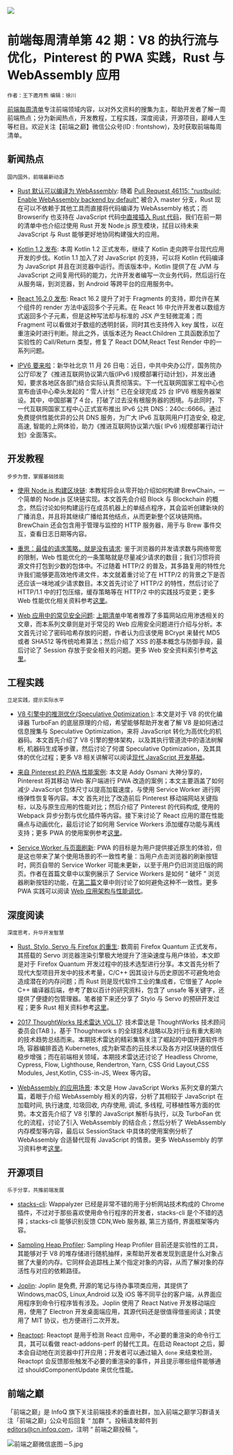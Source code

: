 ![](http://upload-images.jianshu.io/upload_images/1647496-b7b0b5003d84b57f.jpg?imageMogr2/auto-orient/strip%7CimageView2/2/w/1240)

# 前端每周清单第 42 期：V8 的执行流与优化，Pinterest 的 PWA 实践，Rust 与 WebAssembly 应用

`作者：王下邀月熊` `编辑：徐川`

[前端每周清单](http://www.infoq.com/cn/FE-Weekly)专注前端领域内容，以对外文资料的搜集为主，帮助开发者了解一周前端热点；分为新闻热点，开发教程，工程实践，深度阅读，开源项目，巅峰人生等栏目。欢迎关注【前端之巅】微信公众号(ID : frontshow)，及时获取前端每周清单。

## 新闻热点

`国内国外，前端最新动态`

- [Rust 默认可以编译为 WebAssembly](https://www.hellorust.com/news/native-wasm-target.html): 随着 [Pull Request 46115: "rustbuild: Enable WebAssembly backend by default"](https://github.com/rust-lang/rust/pull/46115) 被合入 master 分支，Rust 现在可以不依赖于其他工具而直接将代码编译为 WebAssembly 格式；而 Browserify 也支持在 JavaScript 代码[中直接插入 Rust 代码](https://parg.co/U5X)，我们在前一期的清单中也介绍过使用 Rust 开发 Node.js 原生模块，拭目以待未来 JavaScript 与 Rust 能够更好地协同构建强大的应用。

- [Kotlin 1.2 发布](https://blog.jetbrains.com/kotlin/2017/11/kotlin-1-2-released/): 本周 Kotlin 1.2 正式发布，继续了 Kotlin 走向跨平台现代应用开发的步伐。Kotlin 1.1 加入了对 JavaScript 的支持，可以将 Kotlin 代码编译为 JavaScript 并且在浏览器中运行。而该版本中，Kotlin 提供了在 JVM 与 JavaScript 之间复用代码的能力，允许开发者编写一次业务代码，然后运行在从服务端，到浏览器，到 Android 等跨平台的应用服务中。

- [React 16.2.0 发布](https://parg.co/UPh): React 16.2 提升了对于 Fragments 的支持，即允许在某个组件的 render 方法中返回多个子元素。在 React 16 中允许开发者以数组方式返回多个子元素，但是这种写法却与标准的 JSX 产生轻微混淆；而 Fragment 可以看做对于数组的透明封装，同时其也支持传入 key 属性，以在重渲染时进行判断。除此之外，该版本还为 React.Children 工具函数添加了实验性的 Call/Return 类型，修复了 React DOM,React Test Render 中的一系列问题。

- [IPV6 要来啦](https://parg.co/UZr)：新华社北京 11 月 26 日电：近日，中共中央办公厅，国务院办公厅印发了《推进互联网协议第六版(IPv6 )规模部署行动计划》，并发出通知，要求各地区各部门结合实际认真贯彻落实。下一代互联网国家工程中心也宣布由该中心牵头发起的 “ 雪人计划 ” 已在全球完成 25 台 IPV6 根服务器架设。其中，中国部署了４台，打破了过去没有根服务器的困境。与此同时，下一代互联网国家工程中心正式宣布推出 IPv6 公共 DNS：240c::6666。通过免费提供性能优异的公共 DNS 服务，为广大 IPv6 互联网用户打造安全, 稳定, 高速, 智能的上网体验，助力《推进互联网协议第六版( IPv6 )规模部署行动计划》全面落实。

## 开发教程

`步步为营，掌握基础技能`

- [使用 Node.js 构建区块链](https://parg.co/Uuk): 本教程将会从零开始介绍如何构建 BrewChain，一个简单的 Node.js 区块链实现。本文首先会介绍 Block 与 Blockchain 的概念，然后讨论如何构建运行在成员机器上的单结点程序，其会监听创建新块的广播消息，并且将其继续广播给其他结点，从而更新整个区块链网络。BrewChain 还会包含用于管理与监控的 HTTP 服务器，用于与 Brew 事件交互，查看日志日期等内容。

- [重思：最佳的请求策略，就是没有请求](https://parg.co/Uui): 鉴于浏览器的并发请求数与网络带宽的限制，Web 性能优化的一条策略就是尽量减少请求的数目；我们习惯将资源文件打包到少数的包体中。不过随着 HTTP/2 的普及，其多路复用的特性允许我们能够更高效地传递文件，本文就着重讨论了在 HTTP/2 的背景之下是否还应该一味地减少请求数目。本文首先讨论了 HTTP/2 的特性，然后讨论了 HTTP/1.1 中的打包压缩，缓存策略等在 HTTP/2 中的实践技巧变更；更多 Web 性能优化相关资料参考[这里](https://parg.co/Umu)。

- [Web 应用中的常见安全问题](https://parg.co/Uu9): [上期清单](https://parg.co/UZu)中笔者推荐了多篇网站应用渗透相关的文章，而本系列文章则是对于常见的 Web 应用安全问题进行介绍与分析。本文首先讨论了密码哈希存放的问题，作者认为应该使用 BCrypt 来替代 MD5 或者 SHA512 等传统哈希算法；然后介绍了 XSS 的基本概念与防御手段，最后讨论了 Session 存放于安全相关的问题。更多 Web 安全资料索引参考[这里](https://parg.co/UZZ)。

## 工程实践

`立足实践，提示实际水平`

- [V8 引擎中的推测优化(Speculative Optimization )](https://parg.co/Uuv): 本文是对于 V8 的优化编译器 TurboFan 的底层原理的介绍，希望能够帮助开发者了解 V8 是如何通过信息搜集与 Speculative Optimization，来将 JavaScript 转化为高优化的机器码。本文首先介绍了 V8 引擎的整体架构，以及其执行管道流中的语法树解析, 机器码生成等步骤，然后讨论了何谓 Speculative Optimization，及其具体的优化过程；更多 V8 相关讲解可以阅读[现代 JavaScript 开发基础](https://url.wx-coder.cn/lrKga)。

- [来自 Pinterest 的 PWA 性能案例](https://parg.co/UuI): 本文是 Addy Osmani 大神分享的，Pinterest 将其移动 Web 客户端进行 PWA 改造的案例；本文主要涵盖了如何减少 JavaScript 包体尺寸以提高加载速度，与使用 Service Worker 进行网络弹性恢复等内容。本文 首先对比了改造前后 Pinterest 移动端网站关键指标，以及与原生应用的性能对比；然后介绍了 Pinterest 的代码构成, 使用的 Webpack 异步分割与优化插件等内容。接下来讨论了 React 应用的潜在性能痛点与动画优化，最后讨论了如何用 Service Workers 添加缓存功能与离线支持；更多 PWA 的使用案例参考[这里](https://parg.co/UUY)。

- [Service Worker 与页面刷新](https://parg.co/Uue): PWA 的目标是为用户提供接近原生的体验，但是这也带来了某个使用场景的不一致性考量：当用户点击浏览器的刷新按钮时，网页自带的 Service Worker 可能未更新，以至于用户仍旧浏览旧版的网页。作者在首篇文章中以案例展示了 Service Workers 是如何 “ 破坏 ” 浏览器刷新按钮的功能，在[第二篇](https://parg.co/Uu1)文章中则讨论了如何避免这种不一致性。更多 PWA 实践可以阅读 [Web 应用架构与性能调优](https://parg.co/UGZ)。

## 深度阅读

`深度思考，升华开发智慧`

- [Rust, Stylo, Servo 与 Firefox 的重生](http://bholley.net/blog/2017/stylo.html): 数周前 Firefox Quantum 正式发布，其搭载的 Servo 浏览器渲染引擎极大地提升了渲染速度与用户体验，本文即是对于 Firefox Quantum 开发过程中的技术选型进行分享。本文首先分析了现代大型项目开发中的技术考量，C/C++ 因其设计与历史原因不可避免地会造成潜在的内存问题；而 Rust 则是现代软件工业的集成者，它借鉴了 Apple C++ 编译器后端，参考了数以百计的研究资料，包含了 unsafe 等关键字，还提供了便捷的包管理器。笔者接下来还分享了 Stylo 与 Servo 的预研开发过程；更多 Rust 相关资料参考[这里](https://parg.co/UZ6)。

- [2017 ThoughtWorks 技术雷达 VOL.17](https://parg.co/Uu6): 技术雷达是 ThoughtWorks 技术顾问委员会(TAB )，基于 Thoughtwork s 的全球技术战略以及对行业有重大影响的技术趋势总结而来。本期技术雷达的精彩集锦关注了崛起的中国开源软件市场, 容器编排首选 Kubernetes, 成为新常态的云技术以及各方对区块链的信任稳步增强；而在前端相关领域，本期技术雷达还讨论了 Headless Chrome, Cypress, Flow, Lighthouse, Rendertron, Yarn, CSS Grid Layout,CSS Modules, Jest,Kotlin, CSS-in-JS, Weex 等内容。

- [WebAssembly 的应用场景](https://parg.co/Uua): 本文是 How JavaScript Works 系列文章的第六篇，着眼于介绍 WebAssembly 相关的内容，分析了其相较于 JavaScript 在加载时间, 执行速度, 垃圾回收, 内存使用, 调试, 多线程, 可移植性等方面的优势。本文首先介绍了 V8 引擎的 JavaScript 解析与执行，以及 TurboFan 优化的流程，讨论了引入 WebAssembly 的结合点；然后分析了 WebAssembly 内存模型等内容，最后以 SessionStack 中具体的使用案例分析了 WebAssembly 合适替代现有 JavaScript 的情景。更多 WebAssembly 的学习资料参考[这里](https://parg.co/b2S)。

## 开源项目

`乐于分享，共推前端发展`

- [stacks-cli](https://github.com/WeiChiaChang/stacks-cli): Wappalyzer 已经是非常不错的用于分析网站技术构成的 Chrome 插件，不过对于那些喜欢使用命令行程序的开发者，stacks-cli 是个不错的选择；stacks-cli 能够识别反馈 CDN,Web 服务器, 第三方插件, 界面框架等内容。

- [Sampling Heap Profiler](https://parg.co/UPq): Sampling Heap Profiler 目前还是实验性的工具，其能够对于 V8 的堆存储进行随机抽样，来帮助开发者发现到底是什么对象占据了大量的内存。它同样会追踪栈上某个指定对象的内容，从而了解对象的存活性与对应的依赖路径。

- [Joplin](https://github.com/laurent22/joplin): Joplin 是免费, 开源的笔记与待办事项类应用，其提供了 Windows,macOS, Linux,Android 以及 iOS 等不同平台的客户端，从界面应用程序到命令行程序皆有涉及。Joplin 使用了 React Native 开发移动端应用，使用了 Electron 开发桌面端应用，其源代码还是很值得借鉴阅读；其使用了 MIT 协议，也方便进行二次开发。

- [Reactopt](https://github.com/reactopt/reactopt): Reactopt 是用于检测 React 应用中，不必要的重渲染的命令行工具，其可以看做 react-addons-perf 的替代工具。在启动 Reactopt 之后，脚本会自动地在浏览器中打开应用；开发者可以通过输入 `done` 来结束检测，Reactopt 会反馈那些触发不必要的重渲染的事件，并且提示哪些组件能够通过 shouldComponentUpdate 来优化性能。

## 前端之巅

「前端之巅」是 InfoQ 旗下关注前端技术的垂直社群，加入前端之巅学习群请关注「前端之巅」公众号后回复 “ 加群 ”。投稿请发邮件到 editors@cn.infoq.com，注明 “ 前端之巅投稿 ”。

![前端之巅微信底图－5.jpg](http://upload-images.jianshu.io/upload_images/1647496-01712a993d2b23de.jpg?imageMogr2/auto-orient/strip%7CimageView2/2/w/1240)
